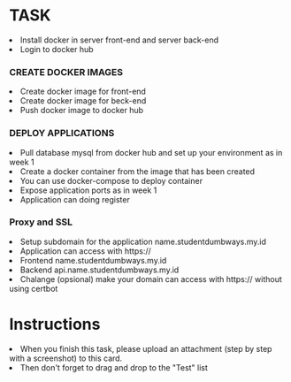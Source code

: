 # TASK

<li>Install docker in server front-end and server back-end

<li>Login to docker hub

### CREATE DOCKER IMAGES

<li>Create docker image for front-end

<li>Create docker image for beck-end

<li>Push docker image to docker hub

### DEPLOY APPLICATIONS

<li>Pull database mysql from docker hub and set up your environment as in week 1

<li>Create a docker container from the image that has been created

<li>You can use docker-compose to deploy container

<li>Expose application ports as in week 1

<li>Application can doing register

### Proxy and SSL

<li>Setup subdomain for the application name.studentdumbways.my.id

<li>Application can access with https://

<li>Frontend name.studentdumbways.my.id

<li>Backend api.name.studentdumbways.my.id

<li>Chalange (opsional) make your domain can access with https:// without using certbot

# Instructions

<li>When you finish this task, please upload an attachment (step by step with a screenshot) to this card.

<li>Then don't forget to drag and drop to the "Test" list
